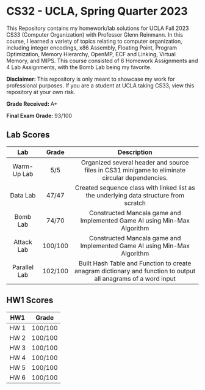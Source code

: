 # CS32 - UCLA, Spring Quarter 2023
This Repository contains my homework/lab solutions for UCLA Fall 2023 CS33 (Computer Organization) with Professor Glenn Reinmann. In this course, I learned a variety of topics relating to computer organization, including integer encodings, x86 Assembly, Floating Point, Program Optimization, Memory Hierarchy, OpenMP, ECF and Linking, Virtual Memory, and MIPS. This course consisted of 6 Homework Assignments and 4 Lab Assignments, with the Bomb Lab being my favorite.

<strong>Disclaimer: </strong> This repository is only meant to showcase my work for professional purposes. If you are a student at UCLA taking CS33, view this repository at your own risk.

<strong> Grade Received: </strong> A+

<strong> Final Exam Grade: </strong> 93/100

## Lab Scores
| Lab | Grade | Description |
| :---:     |    :---:      |          :---: |
| Warm-Up Lab |   5/5   |  Organized several header and source files in CS31 minigame to eliminate circular dependencies.   |
| Data Lab |   47/47   |  Created sequence class with linked list as the underlying data structure from scratch |
| Bomb Lab |   74/70   |  Constructed Mancala game and Implemented Game AI using Min-Max Algorithm  |
| Attack Lab |   100/100   |  Constructed Mancala game and Implemented Game AI using Min-Max Algorithm  |
| Parallel Lab |   102/100   |  Built Hash Table and Function to create anagram dictionary and function to output all anagrams of a word input |

## HW1 Scores
| HW1 | Grade |
| :---:     |    :---: |     
| HW 1 |   100/100   |  
| HW 2 |   100/100   |  
| HW 3 |   100/100   |  
| HW 4 |   100/100   |  
| HW 5 |   100/100   |
| HW 6 |   100/100   |
